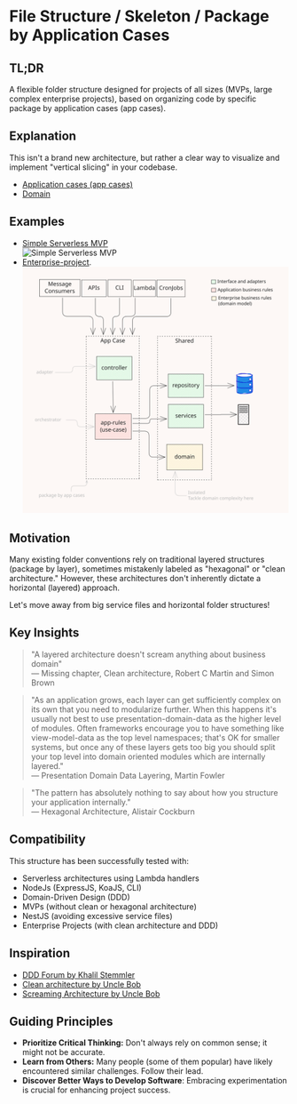 # File Structure / Skeleton / Package by Application Cases 

## TL;DR
A flexible folder structure designed for projects of all sizes (MVPs, large complex enterprise projects), based on organizing code by specific package by application cases (app cases).

## Explanation
This isn't a brand new architecture, but rather a clear way to visualize and implement "vertical slicing" in your codebase.
- [Application cases (app cases)](./doc/application-cases/README.md)
- [Domain](./doc/domain/README.md)

## Examples
- [Simple Serverless MVP](./examples/simple-mvp-serverless)  
![Simple Serverless MVP](./examples/simple-mvp-serverless/doc/diagram-look4.png)
- [Enterprise-project](./examples/enterprise-project). 
![Enterprise Architecture Diagram](./examples/enterprise-project/doc/diagram-look3.svg)

## Motivation
Many existing folder conventions rely on traditional layered structures (package by layer), sometimes mistakenly labeled as "hexagonal" or "clean architecture." However, these architectures don't inherently dictate a horizontal (layered) approach.

Let's move away from big service files and horizontal folder structures!

## Key Insights
> "A layered architecture doesn't scream anything about business domain"  
— Missing chapter, Clean architecture, Robert C Martin and Simon Brown  

> "As an application grows, each layer can get sufficiently complex on its own that you need to modularize further. When this happens it's usually not best to use presentation-domain-data as the higher level of modules. Often frameworks encourage you to have something like view-model-data as the top level namespaces; that's OK for smaller systems, but once any of these layers gets too big you should split your top level into domain oriented modules which are internally layered."  
— Presentation Domain Data Layering, Martin Fowler
 
> "The pattern has absolutely nothing to say about how you structure your application internally."  
— Hexagonal Architecture, Alistair Cockburn

## Compatibility
This structure has been successfully tested with:
- Serverless architectures using Lambda handlers
- NodeJs (ExpressJS, KoaJS, CLI)
- Domain-Driven Design (DDD)
- MVPs (without clean or hexagonal architecture)
- NestJS (avoiding excessive service files)
- Enterprise Projects (with clean architecture and DDD)

## Inspiration
- [DDD Forum by Khalil Stemmler](https://github.com/stemmlerjs/ddd-forum)
- [Clean architecture by Uncle Bob](https://web.archive.org/web/20140619161546/https://blog.cleancoder.com/uncle-bob/2012/08/13/the-clean-architecture.html)
- [Screaming Architecture by Uncle Bob](https://web.archive.org/web/20140702193834/http://blog.8thlight.com/uncle-bob/2011/09/30/Screaming-Architecture.html)

## Guiding Principles
- **Prioritize Critical Thinking:** Don't always rely on common sense; it might not be accurate.
- **Learn from Others:** Many people (some of them popular) have likely encountered similar challenges. Follow their lead.
- **Discover Better Ways to Develop Software**: Embracing experimentation is crucial for enhancing project success.
